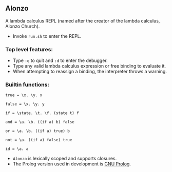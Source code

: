 ## Alonzo

A lambda calculus REPL (named after the creator of the lambda calculus, Alonzo Church).

- Invoke `run.sh` to enter the REPL.

### Top level features:
- Type `:q` to quit and `:d` to enter the debugger.
- Type any valid lambda calculus expression or free binding to evaluate it.
- When attempting to reassign a binding, the interpreter throws a warning.
  
### Builtin functions:
```
true = \x. \y. x

false = \x. \y. y

if = \state. \t. \f. (state t) f

and = \a. \b. ((if a) b) false

or = \a. \b. ((if a) true) b

not = \a. ((if a) false) true

id = \a. a
```
- `Alonzo` is lexically scoped and supports closures.
- The Prolog version used in development is [GNU Prolog](http://www.gprolog.org/manual/gprolog.html).
